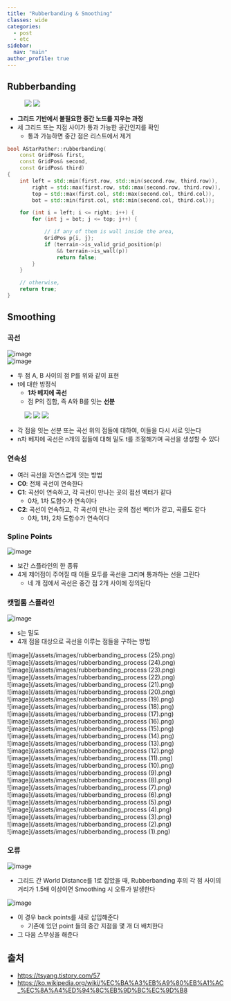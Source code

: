 ```yaml
---
title: "Rubberbanding & Smoothing"
classes: wide
categories: 
  - post
  - etc
sidebar:
  nav: "main"
author_profile: true
---
```

   
## Rubberbanding
<figure class="half">
    <a href="/assets/images/{1ED93BDA-6379-4B4F-A841-A9AA03312F9B}.png"><img src="/assets/images/{1ED93BDA-6379-4B4F-A841-A9AA03312F9B}.png"></a>
    <a href="/assets/images/{66DBC664-F945-484D-A286-E4712E3162DF}.png"><img src="/assets/images/{66DBC664-F945-484D-A286-E4712E3162DF}.png"></a>
</figure>

* **그리드 기반에서 불필요한 중간 노드를 지우는 과정**
* 세 그리드 또는 지점 사이가 통과 가능한 공간인지를 확인
  * 통과 가능하면 중간 점은 리스트에서 제거

```c++
bool AStarPather::rubberbanding(
    const GridPos& first, 
    const GridPos& second,
    const GridPos& third)
{
    int left = std::min(first.row, std::min(second.row, third.row)),
        right = std::max(first.row, std::max(second.row, third.row)),
        top = std::max(first.col, std::max(second.col, third.col)),
        bot = std::min(first.col, std::min(second.col, third.col));

    for (int i = left; i <= right; i++) {
        for (int j = bot; j <= top; j++) {

            // if any of them is wall inside the area,
            GridPos p{i, j};
            if (terrain->is_valid_grid_position(p)
                && terrain->is_wall(p))
                return false;
        }
    }

    // otherwise,
    return true;
}
```

## Smoothing
### 곡선
![image](/assets/images/curve_formula.png)  
![image](/assets/images/img1.daumcdn.net.png)
* 두 점 A, B 사이의 점 P를 위와 같이 표현
* t에 대한 방정식
  * **1차 베지에 곡선**
  * 점 P의 집합, 즉 A와 B를 잇는 **선분**

<figure class="half">
    <a href="/assets/images/img2.daumcdn.net.png"><img src="/assets/images/img2.daumcdn.net.png"></a>
    <a href="/assets/images/img3.daumcdn.net.png"><img src="/assets/images/img3.daumcdn.net.png"></a>
    <a href="/assets/images/img4.daumcdn.net.png"><img src="/assets/images/img4.daumcdn.net.png"></a>
</figure>

* 각 점을 잇는 선분 또는 곡선 위의 점들에 대하여, 이들을 다시 서로 잇는다
* n차 베지에 곡선은 n개의 점들에 대해 밀도 t를 조절해가며 곡선을 생성할 수 있다

### 연속성
* 여러 곡선을 자연스럽게 잇는 방법
* **C0**: 전체 곡선이 연속한다
* **C1**: 곡선이 연속하고, 각 곡선이 만나는 곳의 접선 벡터가 같다
  * 0차, 1차 도함수가 연속이다
* **C2**: 곡선이 연속하고, 각 곡선이 만나는 곳의 접선 벡터가 같고, 곡률도 같다
  * 0차, 1차, 2차 도함수가 연속이다

### Spline Points
![image](/assets/images/{01A05CC8-3CA4-4FC5-A01F-A9EA746D3AF9}.png)
* 보간 스플라인의 한 종류
* 4게 제어점이 주어질 때 이들 모두를 곡선을 그리며 통과하는 선을 그린다
  * 네 개 점에서 곡선은 중간 점 2개 사이에 정의된다

### 캣멀롬 스플라인
![image](/assets/images/{3AE4B197-CA39-45D4-9060-63382DF8E7EE}.png)
* s는 밀도
* 4개 점을 대상으로 곡선을 이루는 점들을 구하는 방법

![image](/assets/images/rubberbanding_process (25).png)  
![image](/assets/images/rubberbanding_process (24).png)  
![image](/assets/images/rubberbanding_process (23).png)  
![image](/assets/images/rubberbanding_process (22).png)  
![image](/assets/images/rubberbanding_process (21).png)  
![image](/assets/images/rubberbanding_process (20).png)  
![image](/assets/images/rubberbanding_process (19).png)  
![image](/assets/images/rubberbanding_process (18).png)  
![image](/assets/images/rubberbanding_process (17).png)  
![image](/assets/images/rubberbanding_process (16).png)  
![image](/assets/images/rubberbanding_process (15).png)  
![image](/assets/images/rubberbanding_process (14).png)  
![image](/assets/images/rubberbanding_process (13).png)  
![image](/assets/images/rubberbanding_process (12).png)  
![image](/assets/images/rubberbanding_process (11).png)  
![image](/assets/images/rubberbanding_process (10).png)  
![image](/assets/images/rubberbanding_process (9).png)  
![image](/assets/images/rubberbanding_process (8).png)  
![image](/assets/images/rubberbanding_process (7).png)  
![image](/assets/images/rubberbanding_process (6).png)  
![image](/assets/images/rubberbanding_process (5).png)  
![image](/assets/images/rubberbanding_process (4).png)  
![image](/assets/images/rubberbanding_process (3).png)  
![image](/assets/images/rubberbanding_process (2).png)  
![image](/assets/images/rubberbanding_process (1).png)  

### 오류
![image](/assets/images/{3A358BB3-8D0C-4799-8E7C-3FA8728B062C}.png)  
* 그리드 간 World Distance를 1로 잡았을 때, Rubberbanding 후의 각 점 사이의 거리가 1.5배 이상이면 Smoothing 시 오류가 발생한다

![image](/assets/images/{B7E890C3-A051-4B3D-A264-5DF75D2950AF}.png)  
* 이 경우 back points를 새로 삽입해준다
  * 기존에 있던 point 들의 중간 지점을 몇 개 더 배치한다
* 그 다음 스무싱을 해준다

## 출처
* <https://tsyang.tistory.com/57>
* <https://ko.wikipedia.org/wiki/%EC%BA%A3%EB%A9%80%EB%A1%AC_%EC%8A%A4%ED%94%8C%EB%9D%BC%EC%9D%B8>